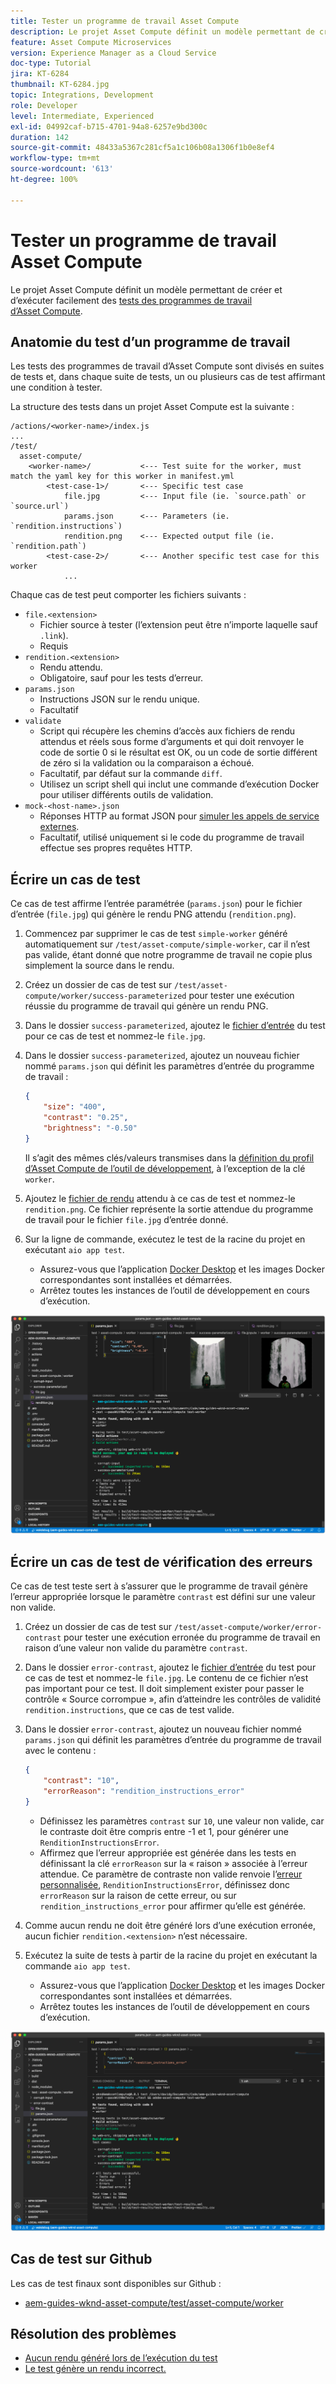 ```yaml
---
title: Tester un programme de travail Asset Compute
description: Le projet Asset Compute définit un modèle permettant de créer et d’exécuter facilement des tests des programmes de travail d’Asset Compute.
feature: Asset Compute Microservices
version: Experience Manager as a Cloud Service
doc-type: Tutorial
jira: KT-6284
thumbnail: KT-6284.jpg
topic: Integrations, Development
role: Developer
level: Intermediate, Experienced
exl-id: 04992caf-b715-4701-94a8-6257e9bd300c
duration: 142
source-git-commit: 48433a5367c281cf5a1c106b08a1306f1b0e8ef4
workflow-type: tm+mt
source-wordcount: '613'
ht-degree: 100%

---
```


# Tester un programme de travail Asset Compute

Le projet Asset Compute définit un modèle permettant de créer et d’exécuter facilement des [tests des programmes de travail d’Asset Compute](https://experienceleague.adobe.com/docs/asset-compute/using/extend/test-custom-application.html?lang=fr).

## Anatomie du test d’un programme de travail

Les tests des programmes de travail d’Asset Compute sont divisés en suites de tests et, dans chaque suite de tests, un ou plusieurs cas de test affirmant une condition à tester.

La structure des tests dans un projet Asset Compute est la suivante :

```
/actions/<worker-name>/index.js
...
/test/
  asset-compute/
    <worker-name>/           <--- Test suite for the worker, must match the yaml key for this worker in manifest.yml
        <test-case-1>/       <--- Specific test case 
            file.jpg         <--- Input file (ie. `source.path` or `source.url`)
            params.json      <--- Parameters (ie. `rendition.instructions`)
            rendition.png    <--- Expected output file (ie. `rendition.path`)
        <test-case-2>/       <--- Another specific test case for this worker
            ...
```

Chaque cas de test peut comporter les fichiers suivants :

+ `file.<extension>`
   + Fichier source à tester (l’extension peut être n’importe laquelle sauf `.link`).
   + Requis
+ `rendition.<extension>`
   + Rendu attendu.
   + Obligatoire, sauf pour les tests d’erreur.
+ `params.json`
   + Instructions JSON sur le rendu unique.
   + Facultatif
+ `validate`
   + Script qui récupère les chemins d’accès aux fichiers de rendu attendus et réels sous forme d’arguments et qui doit renvoyer le code de sortie 0 si le résultat est OK, ou un code de sortie différent de zéro si la validation ou la comparaison a échoué.
   + Facultatif, par défaut sur la commande `diff`.
   + Utilisez un script shell qui inclut une commande d’exécution Docker pour utiliser différents outils de validation.
+ `mock-<host-name>.json`
   + Réponses HTTP au format JSON pour [simuler les appels de service externes](https://www.mock-server.com/mock_server/creating_expectations.html).
   + Facultatif, utilisé uniquement si le code du programme de travail effectue ses propres requêtes HTTP.

## Écrire un cas de test

Ce cas de test affirme l’entrée paramétrée (`params.json`) pour le fichier d’entrée (`file.jpg`) qui génère le rendu PNG attendu (`rendition.png`).

1. Commencez par supprimer le cas de test `simple-worker` généré automatiquement sur `/test/asset-compute/simple-worker`, car il n’est pas valide, étant donné que notre programme de travail ne copie plus simplement la source dans le rendu.
1. Créez un dossier de cas de test sur `/test/asset-compute/worker/success-parameterized` pour tester une exécution réussie du programme de travail qui génère un rendu PNG.
1. Dans le dossier `success-parameterized`, ajoutez le [fichier d’entrée](./assets/test/success-parameterized/file.jpg) du test pour ce cas de test et nommez-le `file.jpg`.
1. Dans le dossier `success-parameterized`, ajoutez un nouveau fichier nommé `params.json` qui définit les paramètres d’entrée du programme de travail :

   ```json
   { 
       "size": "400",
       "contrast": "0.25",
       "brightness": "-0.50"
   }
   ```

   Il s’agit des mêmes clés/valeurs transmises dans la [définition du profil d’Asset Compute de l’outil de développement](../develop/development-tool.md), à l’exception de la clé `worker`.

1. Ajoutez le [fichier de rendu](./assets/test/success-parameterized/rendition.png) attendu à ce cas de test et nommez-le `rendition.png`. Ce fichier représente la sortie attendue du programme de travail pour le fichier `file.jpg` d’entrée donné.
1. Sur la ligne de commande, exécutez le test de la racine du projet en exécutant `aio app test`.
   + Assurez-vous que l’application [Docker Desktop](../set-up/development-environment.md#docker) et les images Docker correspondantes sont installées et démarrées.
   + Arrêtez toutes les instances de l’outil de développement en cours d’exécution.

![Test - Réussite.](./assets/test/success-parameterized/result.png)

## Écrire un cas de test de vérification des erreurs

Ce cas de test teste sert à s’assurer que le programme de travail génère l’erreur appropriée lorsque le paramètre `contrast` est défini sur une valeur non valide.

1. Créez un dossier de cas de test sur `/test/asset-compute/worker/error-contrast` pour tester une exécution erronée du programme de travail en raison d’une valeur non valide du paramètre `contrast`.
1. Dans le dossier `error-contrast`, ajoutez le [fichier d’entrée](./assets/test/error-contrast/file.jpg) du test pour ce cas de test et nommez-le `file.jpg`. Le contenu de ce fichier n’est pas important pour ce test. Il doit simplement exister pour passer le contrôle « Source corrompue », afin d’atteindre les contrôles de validité `rendition.instructions`, que ce cas de test valide.
1. Dans le dossier `error-contrast`, ajoutez un nouveau fichier nommé `params.json` qui définit les paramètres d’entrée du programme de travail avec le contenu :

   ```json
   {
       "contrast": "10",
       "errorReason": "rendition_instructions_error"
   }
   ```

   + Définissez les paramètres `contrast` sur `10`, une valeur non valide, car le contraste doit être compris entre -1 et 1, pour générer une `RenditionInstructionsError`.
   + Affirmez que l’erreur appropriée est générée dans les tests en définissant la clé `errorReason` sur la « raison » associée à l’erreur attendue. Ce paramètre de contraste non valide renvoie l’[erreur personnalisée](../develop/worker.md#errors), `RenditionInstructionsError`, définissez donc `errorReason` sur la raison de cette erreur, ou sur `rendition_instructions_error` pour affirmer qu’elle est générée.

1. Comme aucun rendu ne doit être généré lors d’une exécution erronée, aucun fichier `rendition.<extension>` n’est nécessaire.
1. Exécutez la suite de tests à partir de la racine du projet en exécutant la commande `aio app test`.
   + Assurez-vous que l’application [Docker Desktop](../set-up/development-environment.md#docker) et les images Docker correspondantes sont installées et démarrées.
   + Arrêtez toutes les instances de l’outil de développement en cours d’exécution.

![Test - Contraste d’erreur.](./assets/test/error-contrast/result.png)

## Cas de test sur Github

Les cas de test finaux sont disponibles sur Github :

+ [aem-guides-wknd-asset-compute/test/asset-compute/worker](https://github.com/adobe/aem-guides-wknd-asset-compute/tree/master/test/asset-compute/worker)

## Résolution des problèmes

+ [Aucun rendu généré lors de l’exécution du test](../troubleshooting.md#test-no-rendition-generated)
+ [Le test génère un rendu incorrect.](../troubleshooting.md#tests-generates-incorrect-rendition)
